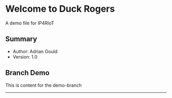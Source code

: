 # Welcome to Duck Rogers

A demo file for IP4RIoT

## Summary

- Author: Adrian Gould
- Version: 1.0

## Branch Demo

This is content for the demo-branch

---
